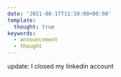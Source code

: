 ```yaml
---
date: '2021-08-17T11:50:00+00:00'
template:
  thought: true
keywords:
  - announcement
  - thought
---
```


update: I closed my linkedin account
